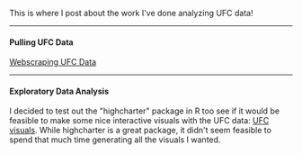 This is where I post about the work I've done analyzing UFC data!

---
#### Pulling UFC Data

[Webscraping UFC Data](https://richard-j-obrien.github.io/2020-03-21-1-UFC-Webscraper-Report/)

---
#### Exploratory Data Analysis

I decided to test out the "highcharter" package in R too see if it would be feasible to make some nice interactive visuals with the UFC data: [UFC visuals](https://richard-j-obrien.github.io/2020-03-24-Interactive-Highcharter/). While highcharter is a great package, it didn't seem feasible to spend that much time generating all the visuals I wanted.
